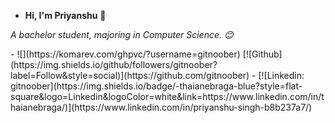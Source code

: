 - **Hi, I'm Priyanshu** :wave:

<p><em>A bachelor student, majoring in Computer Science. 😊</br>
</em></p>
- ![](https://komarev.com/ghpvc/?username=gitnoober) [![Github](https://img.shields.io/github/followers/gitnoober?label=Follow&style=social)](https://github.com/gitnoober)
- [![Linkedin: gitnoober](https://img.shields.io/badge/-thaianebraga-blue?style=flat-square&logo=Linkedin&logoColor=white&link=https://www.linkedin.com/in/thaianebraga/)](https://www.linkedin.com/in/priyanshu-singh-b8b237a7/)

<!---
gitnoober/gitnoober is a ✨ special ✨ repository because its `README.md` (this file) appears on your GitHub profile.
You can click the Preview link to take a look at your changes.
--->
